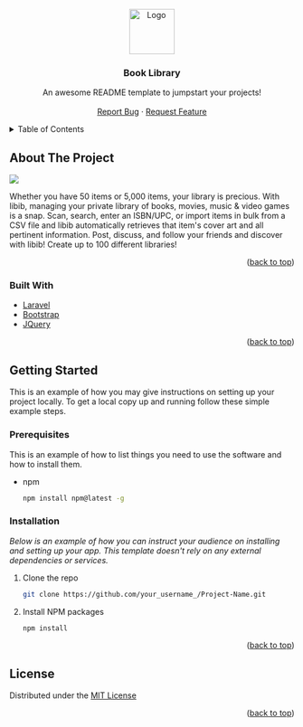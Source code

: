 
<div id="top"></div>


<!-- PROJECT LOGO -->
<br />
<div align="center">
  <a href="https://github.com/MyCodePool/book_library">
    <img src="https://github.com/MyCodePool/book_library/readme.png" alt="Logo" width="80" height="80">
  </a>

  <h3 align="center">Book Library</h3>

  <p align="center">
    An awesome README template to jumpstart your projects!
    <br />
    <br />
    <a href="https://github.com/MyCodePool/book_library/issues">Report Bug</a>
    ·
    <a href="https://github.com/MyCodePool/book_library/issues">Request Feature</a>
  </p>
</div>



<!-- TABLE OF CONTENTS -->
<details>
  <summary>Table of Contents</summary>
  <ol>
    <li>
      <a href="#about-the-project">About The Project</a>
      <ul>
        <li><a href="#built-with">Built With</a></li>
      </ul>
    </li>
    <li>
      <a href="#getting-started">Getting Started</a>
      <ul>
        <li><a href="#prerequisites">Prerequisites</a></li>
        <li><a href="#installation">Installation</a></li>
      </ul>
    </li>
    <li><a href="#usage">Usage</a></li>
    <li><a href="#roadmap">Roadmap</a></li>
    <li><a href="#contributing">Contributing</a></li>
    <li><a href="#license">License</a></li>
    <li><a href="#contact">Contact</a></li>
    <li><a href="#acknowledgments">Acknowledgments</a></li>
  </ol>
</details>



<!-- ABOUT THE PROJECT -->
## About The Project

![](https://github.com/MyCodePool/book_library/readme.gif)



Whether you have 50 items or 5,000 items, your library is precious. With libib, managing your private library of books, movies, music & video games is a snap. Scan, search, enter an ISBN/UPC, or import items in bulk from a CSV file and libib automatically retrieves that item's cover art and all pertinent information. Post, discuss, and follow your friends and discover with libib! Create up to 100 different libraries!

<p align="right">(<a href="#top">back to top</a>)</p>



### Built With

* [Laravel](https://laravel.com)
* [Bootstrap](https://getbootstrap.com)
* [JQuery](https://jquery.com)

<p align="right">(<a href="#top">back to top</a>)</p>



<!-- GETTING STARTED -->
## Getting Started

This is an example of how you may give instructions on setting up your project locally.
To get a local copy up and running follow these simple example steps.

### Prerequisites

This is an example of how to list things you need to use the software and how to install them.
* npm
  ```sh
  npm install npm@latest -g
  ```

### Installation

_Below is an example of how you can instruct your audience on installing and setting up your app. This template doesn't rely on any external dependencies or services._

1. Clone the repo
   ```sh
   git clone https://github.com/your_username_/Project-Name.git
   ```
2. Install NPM packages
   ```sh
   npm install
   ```


<p align="right">(<a href="#top">back to top</a>)</p>



<!-- LICENSE -->
## License

Distributed under the [MIT License](http://opensource.org/licenses/MIT)

<p align="right">(<a href="#top">back to top</a>)</p>
